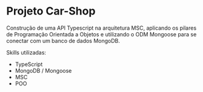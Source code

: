 # Projeto Car-Shop
Construção de uma API Typescript na arquitetura MSC, aplicando os pilares
de Programação Orientada a Objetos e utilizando o ODM Mongoose para se conectar
com um banco de dados MongoDB.

Skills utilizadas:
- TypeScript
- MongoDB / Mongoose
- MSC
- POO

